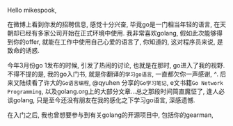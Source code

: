 Hello mikespook,  

在微博上看到你发的招聘信息, 感觉十分兴奋, 毕竟go是一门相当年轻的语言, 在天朝却已经有多家公司开始在正式环境中使用. 我非常喜欢golang, 假如此次能够得到你的offer, 就能在工作中使用自己心爱的语言了, 你知道的, 这对程序员来说, 是致命的诱惑. 

今年3月份go 1发布的时候, 引发了热闹的讨论, 也就是在那时, go进入了我的视野. 不得不提的是, 我的go入门书, 就是你翻译的`学习go语言`, 一直都欠你一声感谢, _^_. 后来又陆续看了许大的`Go语言编程`, @qyuhen 分享的`Go学习笔记`, e文书籍`Go Network Programming`, 以及golang.org上的大部分文章...总之那段时间简直魔怔了, 逢人必谈golang, 只是至今还没有朋友在我的感化之下学习go语言, 深感遗憾.  

在入门之后, 我也曾想要参与到有关golang的开源项目中, 包括你的gearman, 
